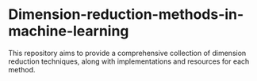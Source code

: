 # Dimension-reduction-methods-in-machine-learning
This repository aims to provide a comprehensive collection of dimension reduction techniques, along with implementations and resources for each method.
